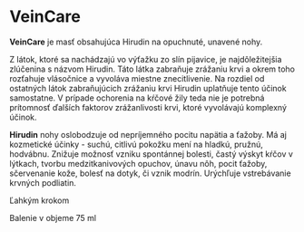 VeinCare
========

**VeinCare** je masť obsahujúca Hirudin na opuchnuté, unavené nohy.

Z látok, ktoré sa nachádzajú vo výťažku zo slín pijavice, je najdôležitejšia
zlúčenina s názvom Hirudin. Táto látka zabraňuje zrážaniu krvi a okrem toho
rozťahuje vlásočnice a vyvoláva miestne znecitlivenie. Na rozdiel od ostatných
látok zabraňujúcich zrážaniu krvi Hirudin uplatňuje tento účinok samostatne. V
prípade ochorenia na kŕčové žily teda nie je potrebná prítomnosť ďalších
faktorov zrážanlivosti krvi, ktoré vyvolávajú komplexný účinok.

**Hirudin** nohy oslobodzuje od nepríjemného pocitu napätia a ťažoby. Má aj
kozmetické účinky - suchú, citlivú pokožku mení na hladkú, pružnú, hodvábnu.
Znižuje možnosť vzniku spontánnej bolesti, častý výskyt kŕčov v lýtkach, tvorbu
medzitkanivových opuchov, únavu nôh, pocit ťažoby, sčervenanie kože, bolesť na
dotyk, či vznik modrín. Urýchľuje vstrebávanie krvných podliatin.

Ľahkým krokom

Balenie v objeme 75 ml


